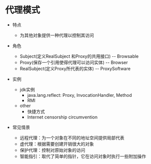 # 代理模式

- 特点
    - 为其他对象提供一种代理以控制其访问

- 角色
    - Subject(定义RealSubject 和Proxy的共用接口) -- Browsable
    - Proxy(保存一个引用使得代理可以访问实体) -- Browser
    - RealSubject(定义Proxy所代表的实体) -- ProxySoftware

- 实例
    - jdk实例
        - java.lang.reflect: Proxy, InvocationHandler, Method
        - RMI
    - other
        - 快捷方式
        - Internet censorship circumvention

- 常见情景
    - 远程代理：为一个对象在不同的地址空间提供局部代表
    - 虚代理：根据需要创建开销很大的对象
    - 保护代理：控制对原始对象的访问
    - 智能指引：取代了简单的指针，它在访问对象时执行一些附加操作



